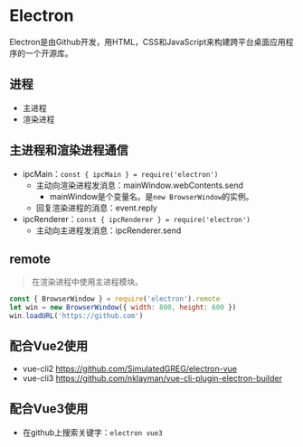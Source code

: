 # Electron
Electron是由Github开发，用HTML，CSS和JavaScript来构建跨平台桌面应用程序的一个开源库。

## 进程
* 主进程
* 渲染进程

## 主进程和渲染进程通信
* ipcMain：`const { ipcMain } = require('electron')`
  - 主动向渲染进程发消息：mainWindow.webContents.send
    - mainWindow是个变量名。是`new BrowserWindow`的实例。
  - 回复渲染进程的消息：event.reply
* ipcRenderer：`const { ipcRenderer } = require('electron')`
  - 主动向主进程发消息：ipcRenderer.send

## remote
> 在渲染进程中使用主进程模块。
```javascript
const { BrowserWindow } = require('electron').remote
let win = new BrowserWindow({ width: 800, height: 600 })
win.loadURL('https://github.com')
```

## 配合Vue2使用
* vue-cli2
https://github.com/SimulatedGREG/electron-vue
* vue-cli3
https://github.com/nklayman/vue-cli-plugin-electron-builder

## 配合Vue3使用
* 在github上搜索关键字：`electron vue3`
